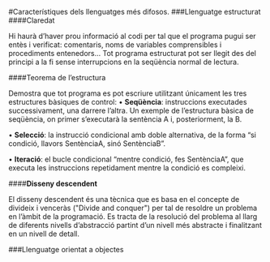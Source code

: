 #Característiques dels llenguatges més difosos.
###Llenguatge estructurat
####Claredat 

Hi haurà d’haver prou informació al codi per tal que el programa pugui ser entès i verificat: comentaris, noms de variables comprensibles i procediments entenedors... Tot programa estructurat pot ser llegit des del principi a la fi sense interrupcions en la seqüència normal de lectura. 

####Teorema de l’estructura 

Demostra que tot programa es pot escriure utilitzant únicament les tres estructures bàsiques de control: 
• **Seqüència**: instruccions executades successivament, una darrere l’altra. Un exemple de l’estructura bàsica de seqüència, on primer s’executarà la sentència A i, posteriorment, la B. 

• **Selecció**: la instrucció condicional amb doble alternativa, de la forma “si condició, llavors SentènciaA, sinó SentènciaB”.

• **Iteració**: el bucle condicional “mentre condició, fes SentènciaA”, que executa les instruccions repetidament mentre la condició es compleixi.

####**Disseny descendent** 

El disseny descendent és una tècnica que es basa en el concepte de divideix i venceràs ("Divide and conquer") per tal de resoldre un problema en l’àmbit de la programació. Es tracta de la resolució del problema al llarg de diferents nivells d’abstracció partint d’un nivell més abstracte i finalitzant en un nivell de detall. 

###Llenguatge orientat a objectes
